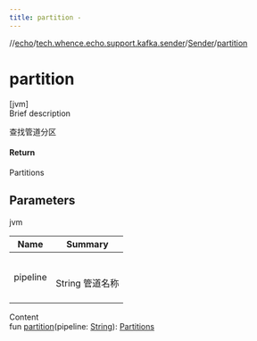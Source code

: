 ```yaml
---
title: partition -
---
```

//[echo](../../index.md)/[tech.whence.echo.support.kafka.sender](../index.md)/[Sender](index.md)/[partition](partition.md)



# partition  
[jvm]  
Brief description  


查找管道分区



#### Return  


Partitions



## Parameters  
  
jvm  
  
|  Name|  Summary| 
|---|---|
| pipeline| <br><br>String 管道名称<br><br>
  
  
Content  
fun [partition](partition.md)(pipeline: [String](https://kotlinlang.org/api/latest/jvm/stdlib/kotlin/-string/index.html)): [Partitions](../../tech.whence.echo.job.stream.subscription/-partitions/index.md)  



